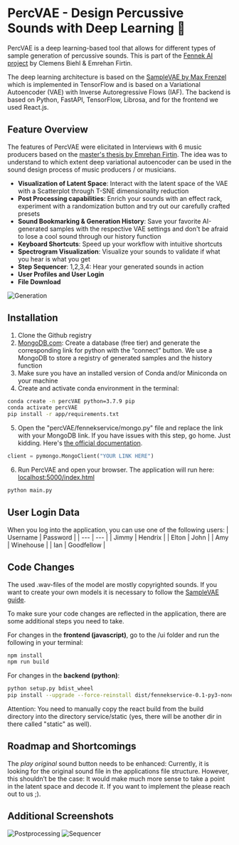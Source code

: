 # PercVAE - Design Percussive Sounds with Deep Learning 🥁

PercVAE is a deep learning-based tool that allows for different types of sample generation of percussive sounds. This is part of the [Fennek AI project](https://www.fennek-ai.com) by Clemens Biehl \& Emrehan Firtin.

The deep learning architecture is based on the [SampleVAE by Max Frenzel](https://github.com/maxfrenzel/SampleVAE) which is implemented in TensorFlow and is based on a Variational Autoencoder (VAE) with Inverse Autoregressive Flows (IAF). The backend is based on Python, FastAPI, TensorFlow, Librosa, and for the frontend we used React.js.

## Feature Overview

The features of PercVAE were elicitated in Interviews with 6 music producers based on the  [master's thesis by Emrehan Firtin](https://drive.google.com/file/d/14PqFY33wq77BEJ0_uMPWQDu0E8QRTW5R/view?usp=sharing). The idea was to understand to which extent deep variational autoencoder can be used in the sound design process of music producers / or musicians. 

- **Visualization of Latent Space**: Interact with the latent space of the VAE with a Scatterplot through T-SNE dimensionality reduction
- **Post Processing capabilities**: Enrich your sounds with an effect rack, experiment with a randomization button and try out our carefully crafted presets
- **Sound Bookmarking & Generation History**: Save your favorite AI-generated samples with the respective VAE settings and don't be afraid to lose a cool sound through our history function 
- **Keyboard Shortcuts**: Speed up your workflow with intuitive shortcuts
- **Spectrogram Visualization**: Visualize your sounds to validate if what you hear is what you get
- **Step Sequencer**: 1,2,3,4: Hear your generated sounds in action
- **User Profiles and User Login**
- **File Download**

![Generation](https://www.fennek-ai.com/wordpress/wp-content/uploads/2022/05/PercVAE-Prototype-Screenshots-7.png)

## Installation

1. Clone the Github registry
2. [MongoDB.com](http://MongoDB.com): Create a database (free tier) and generate the corresponding link for python with the “connect” button. We use a MongoDB to store a registry of generated samples and the history function
2. Make sure you have an installed version of Conda and/or Miniconda on your machine
3. Create and activate conda environment in the terminal:

```bash
conda create -n percVAE python=3.7.9 pip
conda activate percVAE
pip install -r app/requirements.txt
```

5. Open the "percVAE/fennekservice/mongo.py" file and replace the link with your MongoDB link. If you have issues with this step, go home. Just kidding. Here's [the official documentation](https://www.mongodb.com/docs/guides/server/drivers/).
```python
client = pymongo.MongoClient("YOUR LINK HERE")
```

6. Run PercVAE and open your browser. The application will run here: [localhost:5000/index.html](localhost:5000/index.html)

```bash
python main.py
``` 

## User Login Data
When you log into the application, you can use one of the following users:
| Username | Password |
| --- | --- |
| Jimmy | Hendrix |
| Elton | John |
| Amy | Winehouse |
| Ian | Goodfellow |


## Code Changes

The used .wav-files of the model are mostly copyrighted sounds. If you want to create your own models it is necessary to follow the [SampleVAE guide](https://github.com/maxfrenzel/SampleVAE). 

To make sure your code changes are reflected in the application, there are some additional steps you need to take. 

For changes in the **frontend (javascript)**, go to the /ui folder and run the following in your terminal:

```bash
npm install
npm run build
```

For changes in the **backend (python)**:

```bash
python setup.py bdist_wheel
pip install --upgrade --force-reinstall dist/fennekservice-0.1-py3-none-any.whl 
```

Attention: You need to manually copy the react build from the build directory into the directory service/static (yes, there will be another dir in there called "static" as well).

## Roadmap and Shortcomings

The *play original* sound button needs to be enhanced: Currently, it is looking for the original sound file in the applications file structure. However, this shouldn’t be the case: It would make much more sense to take a point in the latent space and decode it. 
If you want to implement the please reach out to us ;). 

## Additional Screenshots
![Postprocessing](https://www.fennek-ai.com/wordpress/wp-content/uploads/2022/05/PercVAE-Prototype-Screenshots-14.png)
![Sequencer](https://www.fennek-ai.com/wordpress/wp-content/uploads/2022/05/PercVAE-Prototype-Screenshots-19.png)

